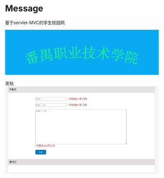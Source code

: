 # Message
基于servlet-MVC的学生校园网

![](https://github.com/LiuZhongLin/Message/blob/master/Message/WebRoot/img/ad1.png?raw=true)

发帖
![](https://github.com/LiuZhongLin/Message/blob/master/Message/WebRoot/img/post.JPG?raw=true)

